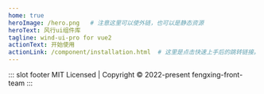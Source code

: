 ```yaml
---
home: true
heroImage: /hero.png   # 注意这里可以使外链，也可以是静态资源
heroText: 风行ui组件库
tagline: wind-ui-pro for vue2
actionText: 开始使用
actionLink: /component/installation.html  # 这里是点击快速上手后的跳转链接。
---
```

::: slot footer
MIT Licensed | Copyright © 2022-present fengxing-front-team
:::